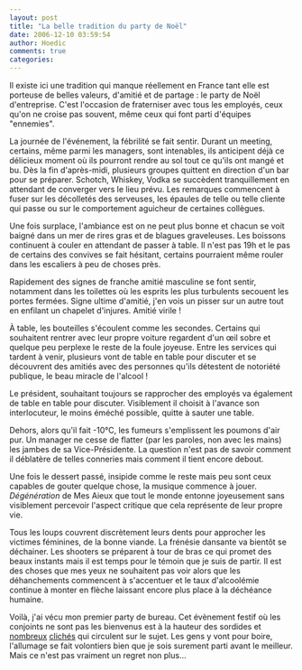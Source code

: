 ```yaml
---
layout: post
title: "La belle tradition du party de Noël"
date: 2006-12-10 03:59:54
author: Hoedic
comments: true
categories: 
---
```



Il existe ici une tradition qui manque réellement en France tant elle est porteuse de belles valeurs, d'amitié et de partage : le party de Noël d'entreprise. C'est l'occasion de fraterniser avec tous les employés, ceux qu'on ne croise pas souvent, même ceux qui font parti d'équipes "ennemies".

La journée de l'événement, la fébrilité se fait sentir. Durant un meeting, certains, même parmi les managers, sont intenables, ils anticipent déjà ce délicieux moment où ils pourront rendre au sol tout ce qu'ils ont mangé et bu. Dès la fin d'après-midi, plusieurs groupes quittent en direction d'un bar pour se préparer. Schotch, Whiskey, Vodka se succèdent tranquillement en attendant de converger vers le lieu prévu. Les remarques commencent à fuser sur les décolletés des serveuses, les épaules de telle ou telle cliente qui passe ou sur le comportement aguicheur de certaines collègues.

Une fois surplace, l'ambiance est on ne peut plus bonne et chacun se voit baigné dans un mer de rires gras et de blagues graveleuses. Les boissons continuent à couler en attendant de passer à table. Il n'est pas 19h et le pas de certains des convives se fait hésitant, certains pourraient même rouler dans les escaliers à peu de choses près.

Rapidement des signes de franche amitié masculine se font sentir, notamment dans les toilettes où les esprits les plus turbulents secouent les portes fermées. Signe ultime d'amitié, j'en vois un pisser sur un autre tout en enfilant un chapelet d'injures. Amitié virile !

À table, les bouteilles s'écoulent comme les secondes. Certains qui souhaitent rentrer avec leur propre voiture regardent d'un &#339;il sobre et quelque peu perplexe le reste de la foule joyeuse. Entre les services qui tardent à venir, plusieurs vont de table en table pour discuter et se découvrent des amitiés avec des personnes qu'ils détestent de notoriété publique, le beau miracle de l'alcool !

Le président, souhaitant toujours se rapprocher des employés va également de table en table pour discuter. Visiblement il choisit à l'avance son interlocuteur, le moins éméché possible, quitte à sauter une table.

Dehors, alors qu'il fait -10°C, les fumeurs s'emplissent les poumons d'air pur. Un manager ne cesse de flatter (par les paroles, non avec les mains) les jambes de sa Vice-Présidente. La question n'est pas de savoir comment il déblatère de telles conneries mais comment il tient encore debout.

Une fois le dessert passé, insipide comme le reste mais peu sont ceux capables de gouter quelque chose, la musique commence à jouer. *Dégénération* de Mes Aieux que tout le monde entonne joyeusement sans visiblement percevoir l'aspect critique que cela représente de leur propre vie.

Tous les loups couvrent discrètement leurs dents pour approcher les victimes féminines, de la bonne viande. La frénésie dansante va bientôt se déchainer. Les shooters se préparent à tour de bras ce qui promet des beaux instants mais il est temps pour le témoin que je suis de partir. Il est des choses que mes yeux ne souhaitent pas voir alors que les déhanchements commencent à s'accentuer et le taux d'alcoolémie continue à monter en flèche laissant encore plus place à la déchéance humaine. 

Voilà, j'ai vécu mon premier party de bureau. Cet évènement festif où les conjoints ne sont pas les bienvenus est à la hauteur des sordides et [nombreux](http://taxidenuit.blogspot.com/2006/11/partys-de-bureau-i.html) [clichés](http://www.servicevie.com/02Sante/Sex/sex09122002/sex09122002.html) qui circulent sur le sujet. Les gens y vont pour boire, l'allumage se fait volontiers bien que je sois surement parti avant le meilleur. Mais ce n'est pas vraiment un regret non plus...
